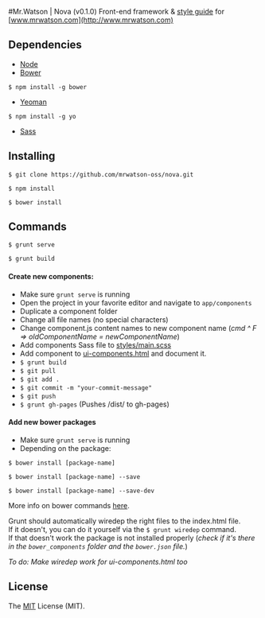 #Mr.Watson | Nova (v0.1.0)
Front-end framework & [style guide](http://mrwatson-oss.github.io/nova/) for [www.mrwatson.com](http://www.mrwatson.com)  

## Dependencies

- [Node](https://nodejs.org/download/)
- [Bower](http://bower.io/)
```
$ npm install -g bower
```
- [Yeoman](http://yeoman.io/)
```
$ npm install -g yo
```
- [Sass](http://sass-lang.com/install/)

## Installing

```
$ git clone https://github.com/mrwatson-oss/nova.git
```

```
$ npm install
```

```
$ bower install
```

## Commands

```
$ grunt serve
```

```
$ grunt build
```


#### Create new components:

- Make sure `grunt serve` is running
- Open the project in your favorite editor and navigate to `app/components`
- Duplicate a component folder
- Change all file names (no special characters)
- Change component.js content names to new component name (*cmd ^ F => oldComponentName = newComponentName*)
- Add components Sass file to [styles/main.scss](../master/app/styles/main.scss)
- Add component to [ui-components.html](../master/app/ui-components.html) and document it.
- `$ grunt build`
- `$ git pull`
- `$ git add .`
- `$ git commit -m "your-commit-message"`
- `$ git push`
- `$ grunt gh-pages` (Pushes /dist/ to gh-pages)

#### Add new bower packages
- Make sure `grunt serve` is running  
- Depending on the package:
```
$ bower install [package-name]
```
```
$ bower install [package-name] --save
```
```
$ bower install [package-name] --save-dev
```
More info on bower commands [here](http://bower.io/docs/api/#install).  

Grunt should automatically wiredep the right files to the index.html file.  
If it doesn't, you can do it yourself via the `$ grunt wiredep` command.  
If that doesn't work the package is not installed properly (*check if it's there in the `bower_components` folder and the `bower.json` file.*)

*To do: Make wiredep work for ui-components.html too*


## License
The [MIT](http://opensource.org/licenses/MIT "MIT") License (MIT).
